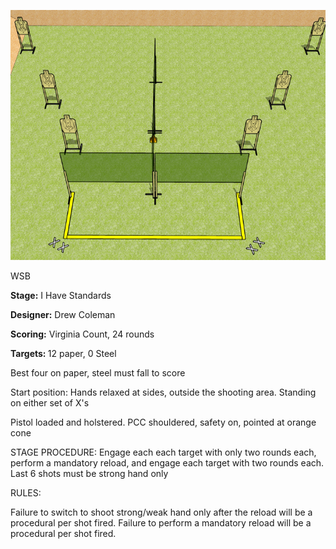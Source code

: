 ![I Have Standards](Stage%20Design.png)

WSB

<b>Stage:</b> I Have Standards

<b>Designer:</b> Drew Coleman

<b>Scoring:</b> Virginia Count, 24 rounds

<b>Targets: </b>12 paper, 0 Steel

Best four on paper, steel must fall to score

Start position: Hands relaxed at sides, outside the shooting area. Standing on either set of X's

Pistol loaded and holstered. PCC shouldered, safety on, pointed at orange cone

STAGE PROCEDURE: Engage each each target with only two rounds each, perform a mandatory reload, and engage each target with two rounds each. Last 6 shots must be strong hand only

RULES:

Failure to switch to shoot strong/weak hand only after the reload will be a procedural per shot fired. Failure to perform a mandatory reload will be a procedural per shot fired.
